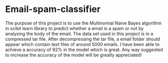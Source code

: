 # Email-spam-classifier
The purpose of this project is to use the Multinomial Naive Bayes algorithm in scikit learn library to predict whether a email is a spam or not by analysing the body of the email. The data set used in this project is in a compressed tar file. After decompressing the tar file, a email folder should appear which contain text files of around 5000 emails. I have been able to achieve a accuracy of 92% in the model which is great. Any way suggested to increase the accuracy of the model will be greatly appreciated!
